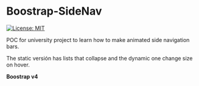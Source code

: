 # Boostrap-SideNav

[![License: MIT](https://img.shields.io/badge/License-MIT-yellow.svg)](https://opensource.org/licenses/MIT)

POC for university project to learn how to make animated side navigation bars.

The static versión has lists that collapse and the dynamic one change size on hover.

**Boostrap v4**